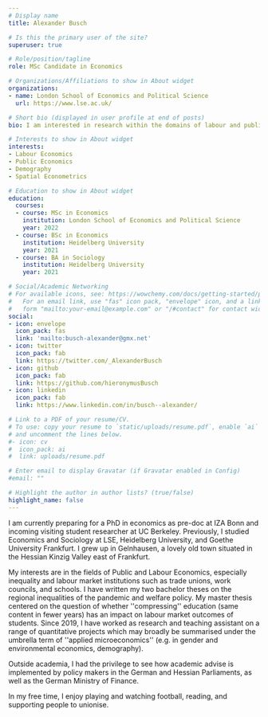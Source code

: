 ```yaml
---
# Display name
title: Alexander Busch

# Is this the primary user of the site?
superuser: true

# Role/position/tagline
role: MSc Candidate in Economics

# Organizations/Affiliations to show in About widget
organizations:
- name: London School of Economics and Political Science
  url: https://www.lse.ac.uk/

# Short bio (displayed in user profile at end of posts)
bio: I am interested in research within the domains of labour and public economics, as well as demography and spatial econometrics. 

# Interests to show in About widget
interests:
- Labour Economics
- Public Economics
- Demography
- Spatial Econometrics

# Education to show in About widget
education:
  courses:
  - course: MSc in Economics
    institution: London School of Economics and Political Science
    year: 2022
  - course: BSc in Economics
    institution: Heidelberg University
    year: 2021
  - course: BA in Sociology
    institution: Heidelberg University
    year: 2021

# Social/Academic Networking
# For available icons, see: https://wowchemy.com/docs/getting-started/page-builder/#icons
#   For an email link, use "fas" icon pack, "envelope" icon, and a link in the
#   form "mailto:your-email@example.com" or "/#contact" for contact widget.
social:
- icon: envelope
  icon_pack: fas
  link: 'mailto:busch-alexander@gmx.net'
- icon: twitter
  icon_pack: fab
  link: https://twitter.com/_AlexanderBusch
- icon: github
  icon_pack: fab
  link: https://github.com/hieronymusBusch
- icon: linkedin
  icon_pack: fab
  link: https://www.linkedin.com/in/busch--alexander/

# Link to a PDF of your resume/CV.
# To use: copy your resume to `static/uploads/resume.pdf`, enable `ai` icons in `params.toml`,
# and uncomment the lines below.
#- icon: cv
#  icon_pack: ai
#  link: uploads/resume.pdf

# Enter email to display Gravatar (if Gravatar enabled in Config)
#email: ""

# Highlight the author in author lists? (true/false)
highlight_name: false
---
```


I am currently preparing for a PhD in economics as pre-doc at IZA Bonn and incoming visiting student researcher at UC Berkeley. Previously, I studied Economics and Sociology at LSE, Heidelberg University, and Goethe University Frankfurt. I grew up in Gelnhausen, a lovely old town situated in the Hessian Kinzig Valley east of Frankfurt. 

My interests are in the fields of Public and Labour Economics, especially inequality and labour market institutions such as trade unions, work councils, and schools. I have written my two bachelor theses on the regional inequalities of the pandemic and welfare policy. My master thesis centered on the question of whether ''compressing'' education (same content in fewer years) has an impact on labour market outcomes of students. Since 2019, I have worked as research and teaching assistant on a range of quantitative projects which may broadly be summarised under the umbrella term of ''applied microeconomics'' (e.g. in gender and environmental economics, demography). 

Outside academia, I had the privilege to see how academic advise is implemented by policy makers in the German and Hessian Parliaments, as well as the German Ministry of Finance. 

In my free time, I enjoy playing and watching football, reading, and supporting people to unionise. 
